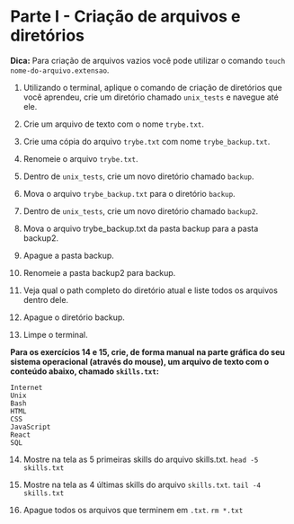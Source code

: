 # Parte I - Criação de arquivos e diretórios

**Dica:** Para criação de arquivos vazios você pode utilizar o comando `touch nome-do-arquivo.extensao`.

1. Utilizando o terminal, aplique o comando de criação de diretórios que você aprendeu, crie um diretório chamado `unix_tests` e navegue até ele.

2. Crie um arquivo de texto com o nome `trybe.txt`.

3. Crie uma cópia do arquivo `trybe.txt` com nome `trybe_backup.txt`.

4. Renomeie o arquivo `trybe.txt`.

5. Dentro de `unix_tests`, crie um novo diretório chamado `backup`.

6. Mova o arquivo `trybe_backup.txt` para o diretório `backup`.

7. Dentro de `unix_tests`, crie um novo diretório chamado `backup2`.

8. Mova o arquivo trybe_backup.txt da pasta backup para a pasta backup2.

9. Apague a pasta backup.

10. Renomeie a pasta backup2 para backup.

11. Veja qual o path completo do diretório atual e liste todos os arquivos dentro dele.

12. Apague o diretório backup.

13. Limpe o terminal.

**Para os exercícios 14 e 15, crie, de forma manual na parte gráfica do seu sistema operacional (através do mouse), um arquivo de texto com o conteúdo abaixo, chamado `skills.txt`:**

```
Internet
Unix
Bash
HTML
CSS
JavaScript
React
SQL
```

14. Mostre na tela as 5 primeiras skills do arquivo skills.txt.
    `head -5 skills.txt`

15. Mostre na tela as 4 últimas skills do arquivo `skills.txt`. `tail -4 skills.txt`

16. Apague todos os arquivos que terminem em `.txt`. `rm *.txt`
